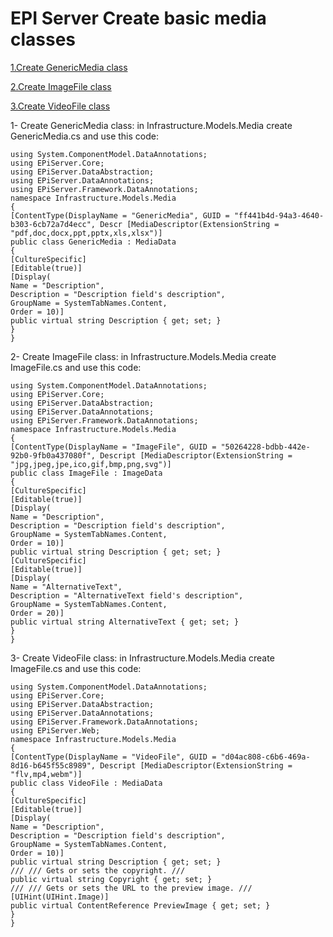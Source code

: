 # EPI Server Create basic media classes
[1.Create GenericMedia class](#GenericMedia)

[2.Create ImageFile class](#ImageFile)

[3.Create VideoFile class](#VideoFile)


<div id="GenericMedia">
1- Create GenericMedia class:
in Infrastructure.Models.Media create GenericMedia.cs and use this code:

```
using System.ComponentModel.DataAnnotations;
using EPiServer.Core;
using EPiServer.DataAbstraction;
using EPiServer.DataAnnotations;
using EPiServer.Framework.DataAnnotations;
namespace Infrastructure.Models.Media
{
[ContentType(DisplayName = "GenericMedia", GUID = "ff441b4d-94a3-4640-b303-6cb72a7d4ecc", Descr [MediaDescriptor(ExtensionString = "pdf,doc,docx,ppt,pptx,xls,xlsx")]
public class GenericMedia : MediaData
{
[CultureSpecific]
[Editable(true)]
[Display(
Name = "Description",
Description = "Description field's description",
GroupName = SystemTabNames.Content,
Order = 10)]
public virtual string Description { get; set; }
}
}
```
</div>
<div id="ImageFile">
2- Create ImageFile class:
in Infrastructure.Models.Media create ImageFile.cs and use this code:

```
using System.ComponentModel.DataAnnotations;
using EPiServer.Core;
using EPiServer.DataAbstraction;
using EPiServer.DataAnnotations;
using EPiServer.Framework.DataAnnotations;
namespace Infrastructure.Models.Media
{
[ContentType(DisplayName = "ImageFile", GUID = "50264228-bdbb-442e-92b0-9fb0a437080f", Descript [MediaDescriptor(ExtensionString = "jpg,jpeg,jpe,ico,gif,bmp,png,svg")]
public class ImageFile : ImageData
{
[CultureSpecific]
[Editable(true)]
[Display(
Name = "Description",
Description = "Description field's description",
GroupName = SystemTabNames.Content,
Order = 10)]
public virtual string Description { get; set; }
[CultureSpecific]
[Editable(true)]
[Display(
Name = "AlternativeText",
Description = "AlternativeText field's description",
GroupName = SystemTabNames.Content,
Order = 20)]
public virtual string AlternativeText { get; set; }
}
}
```
</div>
<div id="VideoFile">

3- Create VideoFile class:
in Infrastructure.Models.Media create ImageFile.cs and use this code:
```
using System.ComponentModel.DataAnnotations;
using EPiServer.Core;
using EPiServer.DataAbstraction;
using EPiServer.DataAnnotations;
using EPiServer.Framework.DataAnnotations;
using EPiServer.Web;
namespace Infrastructure.Models.Media
{
[ContentType(DisplayName = "VideoFile", GUID = "d04ac808-c6b6-469a-8d16-b645f55c8989", Descript [MediaDescriptor(ExtensionString = "flv,mp4,webm")]
public class VideoFile : MediaData
{
[CultureSpecific]
[Editable(true)]
[Display(
Name = "Description",
Description = "Description field's description",
GroupName = SystemTabNames.Content,
Order = 10)]
public virtual string Description { get; set; }
/// /// Gets or sets the copyright. ///
public virtual string Copyright { get; set; }
/// /// Gets or sets the URL to the preview image. ///
[UIHint(UIHint.Image)]
public virtual ContentReference PreviewImage { get; set; }
}
}
```
</div>

